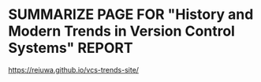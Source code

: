 # SUMMARIZE PAGE FOR "History and Modern Trends in Version Control Systems" REPORT
https://reiuwa.github.io/vcs-trends-site/
